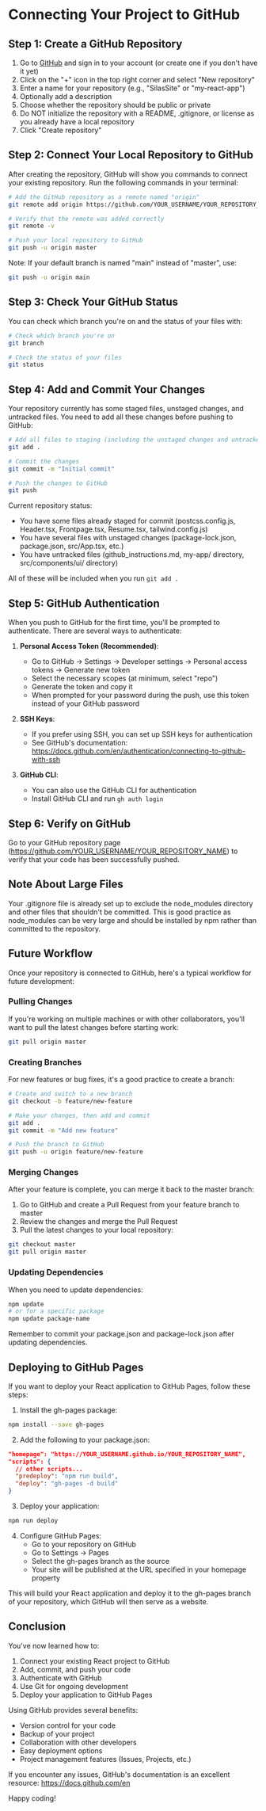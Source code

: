 # Connecting Your Project to GitHub

## Step 1: Create a GitHub Repository
1. Go to [GitHub](https://github.com/) and sign in to your account (or create one if you don't have it yet)
2. Click on the "+" icon in the top right corner and select "New repository"
3. Enter a name for your repository (e.g., "SilasSite" or "my-react-app")
4. Optionally add a description
5. Choose whether the repository should be public or private
6. Do NOT initialize the repository with a README, .gitignore, or license as you already have a local repository
7. Click "Create repository"

## Step 2: Connect Your Local Repository to GitHub
After creating the repository, GitHub will show you commands to connect your existing repository. Run the following commands in your terminal:

```bash
# Add the GitHub repository as a remote named "origin"
git remote add origin https://github.com/YOUR_USERNAME/YOUR_REPOSITORY_NAME.git

# Verify that the remote was added correctly
git remote -v

# Push your local repository to GitHub
git push -u origin master
```

Note: If your default branch is named "main" instead of "master", use:
```bash
git push -u origin main
```

## Step 3: Check Your GitHub Status
You can check which branch you're on and the status of your files with:

```bash
# Check which branch you're on
git branch

# Check the status of your files
git status
```

## Step 4: Add and Commit Your Changes
Your repository currently has some staged files, unstaged changes, and untracked files. You need to add all these changes before pushing to GitHub:

```bash
# Add all files to staging (including the unstaged changes and untracked files)
git add .

# Commit the changes
git commit -m "Initial commit"

# Push the changes to GitHub
git push
```

Current repository status:
- You have some files already staged for commit (postcss.config.js, Header.tsx, Frontpage.tsx, Resume.tsx, tailwind.config.js)
- You have several files with unstaged changes (package-lock.json, package.json, src/App.tsx, etc.)
- You have untracked files (github_instructions.md, my-app/ directory, src/components/ui/ directory)

All of these will be included when you run `git add .`

## Step 5: GitHub Authentication
When you push to GitHub for the first time, you'll be prompted to authenticate. There are several ways to authenticate:

1. **Personal Access Token (Recommended)**:
   - Go to GitHub → Settings → Developer settings → Personal access tokens → Generate new token
   - Select the necessary scopes (at minimum, select "repo")
   - Generate the token and copy it
   - When prompted for your password during the push, use this token instead of your GitHub password

2. **SSH Keys**:
   - If you prefer using SSH, you can set up SSH keys for authentication
   - See GitHub's documentation: https://docs.github.com/en/authentication/connecting-to-github-with-ssh

3. **GitHub CLI**:
   - You can also use the GitHub CLI for authentication
   - Install GitHub CLI and run `gh auth login`

## Step 6: Verify on GitHub
Go to your GitHub repository page (https://github.com/YOUR_USERNAME/YOUR_REPOSITORY_NAME) to verify that your code has been successfully pushed.

## Note About Large Files
Your .gitignore file is already set up to exclude the node_modules directory and other files that shouldn't be committed. This is good practice as node_modules can be very large and should be installed by npm rather than committed to the repository.

## Future Workflow
Once your repository is connected to GitHub, here's a typical workflow for future development:

### Pulling Changes
If you're working on multiple machines or with other collaborators, you'll want to pull the latest changes before starting work:
```bash
git pull origin master
```

### Creating Branches
For new features or bug fixes, it's a good practice to create a branch:
```bash
# Create and switch to a new branch
git checkout -b feature/new-feature

# Make your changes, then add and commit
git add .
git commit -m "Add new feature"

# Push the branch to GitHub
git push -u origin feature/new-feature
```

### Merging Changes
After your feature is complete, you can merge it back to the master branch:
1. Go to GitHub and create a Pull Request from your feature branch to master
2. Review the changes and merge the Pull Request
3. Pull the latest changes to your local repository:
```bash
git checkout master
git pull origin master
```

### Updating Dependencies
When you need to update dependencies:
```bash
npm update
# or for a specific package
npm update package-name
```

Remember to commit your package.json and package-lock.json after updating dependencies.

## Deploying to GitHub Pages
If you want to deploy your React application to GitHub Pages, follow these steps:

1. Install the gh-pages package:
```bash
npm install --save gh-pages
```

2. Add the following to your package.json:
```json
"homepage": "https://YOUR_USERNAME.github.io/YOUR_REPOSITORY_NAME",
"scripts": {
  // other scripts...
  "predeploy": "npm run build",
  "deploy": "gh-pages -d build"
}
```

3. Deploy your application:
```bash
npm run deploy
```

4. Configure GitHub Pages:
   - Go to your repository on GitHub
   - Go to Settings → Pages
   - Select the gh-pages branch as the source
   - Your site will be published at the URL specified in your homepage property

This will build your React application and deploy it to the gh-pages branch of your repository, which GitHub will then serve as a website.

## Conclusion
You've now learned how to:
1. Connect your existing React project to GitHub
2. Add, commit, and push your code
3. Authenticate with GitHub
4. Use Git for ongoing development
5. Deploy your application to GitHub Pages

Using GitHub provides several benefits:
- Version control for your code
- Backup of your project
- Collaboration with other developers
- Easy deployment options
- Project management features (Issues, Projects, etc.)

If you encounter any issues, GitHub's documentation is an excellent resource: https://docs.github.com/en

Happy coding!
